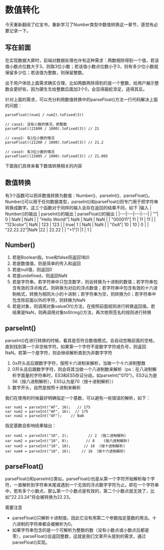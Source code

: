 # 数值转化

今天重新翻阅了红宝书，重新学习了Number类型中数值转换这一章节，感觉有必要记录一下。
## 写在前面
在实现数据大屏时，前端对数据处理也许有这种需求：两数相除得到一个值，若该值小数点位数大于3，则取3位小数；若该值小数点位数小于3，则有多少位小数就保留多少位；若该值为整数，则保留整数。

出于用户体验上面需求确实合理，比如两数两除得到的是一个整数，给用户展示整数会更好些，因为硬生生给整数后面加3个0，会显得画蛇添足，适得其反。

针对上面的需求，可以充分利用数值转换中的parseFloat()方法一行代码解决上面的问题：
```
parseFloat((num1 / num2).toFixed(3))

// case1: 没有小数的情况，即整数
parseFloat((21000 / 1000).toFixed(3)) // 21

// case2: 有1位小数的情况
parseFloat((21200 / 1000).toFixed(3)) // 21.2

// case3: 有3位小数的情况
parseFloat((21005 / 1000).toFixed(3)) // 21.005
```

下面我们具体来看下数值转换相关的内容

## 数值转换
有3个函数可以把非数值转换为数值：Number()、parseInt()、parseFloat()。Number()可以用于任何数据类型，parseInt()和parseFloat()则专门用于把字符串转换成数字。这三个函数对于同样的输入会存在返回的结果不同，如下
|输入 | Number()的输出 | parseInt()的输出 | parseFloat()的输出 | 
|---|---|---|---|
| ""| 0 | NaN | NaN | 
| "Hello World!"| NaN | NaN | NaN |
| "000011"| 11 | 11 | 11 |
| "123color"| NaN | 123 | 123 |
| true| 1 | NaN | NaN |
| "0xA"| 10 | 10 | 0 |
| "22.22.22"|NaN  |22  | 22.22 |
| "+1"|1  |1  | 1 |

## Number()

 1. 若是Boolean指，true和false将返回1和0
 2. 若是数值值，则是简单的传入和返回
 3. 若是null值，则返回0
 4. 若是undefined，则返回NaN
 5. 若是字符串。若字符串中只包含数字，则会转换为十进制的数值；若字符串包含有效的浮点格式，则转换为对应的浮点数值；若字符串中包含有效的十六进制格式，转换为相同大小的十进制；若字符串为空，则转换为0；若字符串中包含除前面以外的字符，则转换为NaN
 6. 若是对象，则调用对象valueOf()方法，在按照前面规则进行转换返回值。若结果是NaN，则再调用对象toString()方法，再次依照签名的规则进行转换

## parseInt()
parseInt()在进行转换的时候，看其是否符合数值模式。会自动忽略前面的空格，直到找到第一个非空格字符。如果第一个字符不是数字字符或负号，则返回NaN。若第一个是字符，则会继续解析直到为非数字字符

 1. 0x开头且后跟数字字符，按照十六进制来解析，当做一个十六进制整数
 2. 0开头且后跟数字字符，则会将其当做一个八进制数来解析（ps：在八进制解析字面量的字符串时，ES3和ES5存证分歧。如parseInt("070")，ES3认为是56（按八进制解析），ES5认为是70（按十进制解析））
 3. 数字开头，自然是按照十进制来解析
 
 我们在使用的时候最好明确指定一个基数，可以避免一些错误的解析，如下：
 ```
 var num1 = parseInt("AF", 16);   // 175
 var num2 = parseInt("AF", 16);  // 175
 var num2 = parseInt("AF");    // NaN
 ```
指定基数会影响结果输出：
 ```
 var num1 = parseInt("10", 2);         // 2 （按二进制解析）
 var num2 = parseInt("10", 8);        // 8    (按八进制解析)
 var num3 = parseInt("10", 10);      // 10  (按十进制解析)
 var num4 = parseInt("10", 16);     // 16 （按十六进制解析）
 ```
## parseFloat()
parseFloat()和parseInt()类似，parseFloat()也是从第一个字符开始解析每个字符，一直解析到字符串末尾或遇到一个无效的浮点数字字符为止。即在一个字符串中，若有多个小数点，那么第一个小数点是有效的，第二个小数点就无效了，比如"22.23.24"将会被转换为22.23。

需要注意

 - parseFloat()只解析十进制值，因此它没有用第二个参数指定基数的用法。十六进制的字符串都会被解析为0。
 - 如果字符串包含的是一个可解析为整数的数（没有小数点或小数点后都是零），parseFloat()会返回整数，这就是我们文章开头提到的需求，通过parseFloat()实现。
 